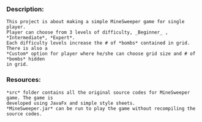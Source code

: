 ### Description:
    This project is about making a simple MineSweeper game for single player.
    Player can choose from 3 levels of difficulty, _Beginner_ , *Intermediate*, *Expert*.
    Each difficulty levels increase the # of *bombs* contained in grid. There is also a
    *Custom* option for player where he/she can choose grid size and # of *bombs* hidden
    in grid. 

### Resources:
    *src* folder contains all the original source codes for MineSweeper game. The game is
    developed using JavaFx and simple style sheets. 
    *MineSweeper.jar* can be run to play the game without recompiling the source codes.
